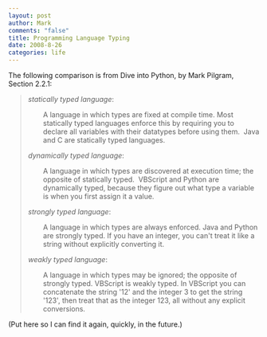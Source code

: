 ```yaml
--- 
layout: post
author: Mark
comments: "false"
title: Programming Language Typing
date: 2008-8-26
categories: life
---
```

The following comparison is from Dive into Python, by Mark Pilgram, Section 2.2.1:
<blockquote><em>statically typed language</em>:
<p style="padding-left: 30px; ">A language in which types are fixed at compile time. Most statically typed languages enforce this by requiring you to declare all variables with their datatypes before using them.  Java and C are statically typed languages.</p>

<em>dynamically typed language</em>:
<p style="padding-left: 30px; ">A language in which types are discovered at execution time; the opposite of statically typed.  VBScript and Python are dynamically typed, because they figure out what type a variable is when you first assign it a value.</p>

<em>strongly typed language</em>:
<p style="padding-left: 30px; ">A language in which types are always enforced. Java and Python are strongly typed. If you have an integer, you can't treat it like a string without explicitly converting it.</p>

<em>weakly typed language</em>:
<p style="padding-left: 30px; ">A language in which types may be ignored; the opposite of strongly typed. VBScript is weakly typed. In VBScript you can concatenate the string '12' and the integer 3 to get the string '123', then treat that as the integer 123, all without any explicit conversions.</p>
</blockquote>
(Put here so I can find it again, quickly, in the future.)
